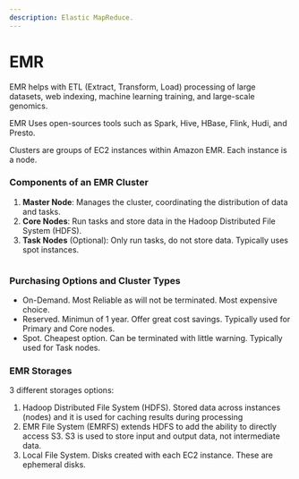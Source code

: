 ```yaml
---
description: Elastic MapReduce.
---
```


# EMR

EMR helps with ETL (Extract, Transform, Load) processing of large datasets, web indexing, machine learning training, and large-scale genomics.

EMR Uses open-sources tools such as Spark, Hive, HBase, Flink, Hudi, and Presto.

Clusters are groups of EC2 instances within Amazon EMR. Each instance is a node.

### Components of an EMR Cluster

1. **Master Node**: Manages the cluster, coordinating the distribution of data and tasks.
2. **Core Nodes**: Run tasks and store data in the Hadoop Distributed File System (HDFS).
3. **Task Nodes** (Optional): Only run tasks, do not store data. Typically uses spot instances.&#x20;

<figure><img src="https://documents.lucid.app/documents/53875b19-93a1-4800-81d1-8c84d6351a09/pages/Bl-.4I.LO_ht?a=5723&#x26;x=428&#x26;y=178&#x26;w=1123&#x26;h=694&#x26;store=1&#x26;accept=image%2F*&#x26;auth=LCA%20d03cf71114f66befc2bc604a3d7e86caeff2a5af9b1a17deff5d25219609419e-ts%3D1726396829" alt=""><figcaption></figcaption></figure>

### Purchasing Options and Cluster Types&#x20;

* On-Demand. Most Reliable as will not be terminated. Most expensive choice.
* Reserved. Minimun of 1 year. Offer great cost savings. Typically used for Primary and Core nodes.&#x20;
* Spot. Cheapest option. Can be terminated with little warning. Typically used for Task nodes.

### EMR Storages

3 different storages options:

1. Hadoop Distributed File System (HDFS). Stored data across instances (nodes) and it is used for caching results during processing
2. EMR File System (EMRFS) extends HDFS to add the ability to directly access S3. S3 is used to store input and output data, not intermediate data.
3. Local File System. Disks created with each EC2 instance. These are ephemeral disks.&#x20;

